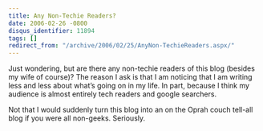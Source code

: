 ```yaml
---
title: Any Non-Techie Readers?
date: 2006-02-26 -0800
disqus_identifier: 11894
tags: []
redirect_from: "/archive/2006/02/25/AnyNon-TechieReaders.aspx/"
---
```


Just wondering, but are there any non-techie readers of this blog
(besides my wife of course)? The reason I ask is that I am noticing that
I am writing less and less about what’s going on in my life. In part,
because I think my audience is almost entirely tech readers and google
searchers.

Not that I would suddenly turn this blog into an on the Oprah couch
tell-all blog if you were all non-geeks. Seriously.

